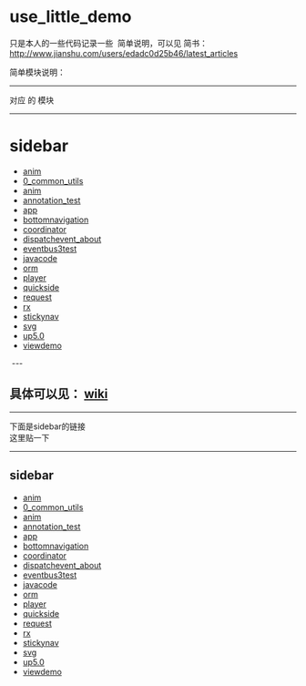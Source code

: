 # use_little_demo
只是本人的一些代码记录一些 
简单说明，可以见 简书：
http://www.jianshu.com/users/edadc0d25b46/latest_articles
 
 
简单模块说明：


---    
对应 的 模块

---
# sidebar

- [anim](anim)
- [0_common_utils](_common_utils)
- [anim](anim)
- [annotation_test](annotation_test)
- [app](app)
- [bottomnavigation](bottomnavigation)
- [coordinator](coordinator)
- [dispatchevent_about](dispatchevent_about)
- [eventbus3test](eventbus3test)
- [javacode](javacode)
- [orm](orm)
- [player](player)
- [quickside](quickside)
- [request](request)
- [rx](rx)
- [stickynav](stickynav)
- [svg](svg)
- [up5.0](up5.0)
- [viewdemo](viewdemo)


 ---
 ## 具体可以见： [wiki](https://github.com/2954722256/use_little_demo/wiki)
 
---
下面是sidebar的链接    
这里贴一下

---
## sidebar
- [anim](https://github.com/2954722256/use_little_demo/wiki/anim)
- [0_common_utils](https://github.com/2954722256/use_little_demo/wiki/_common_utils)
- [anim](https://github.com/2954722256/use_little_demo/wiki/anim)
- [annotation_test](https://github.com/2954722256/use_little_demo/wiki/annotation_test)
- [app](https://github.com/2954722256/use_little_demo/wiki/app)
- [bottomnavigation](https://github.com/2954722256/use_little_demo/wiki/bottomnavigation)
- [coordinator](https://github.com/2954722256/use_little_demo/wiki/coordinator)
- [dispatchevent_about](https://github.com/2954722256/use_little_demo/wiki/dispatchevent_about)
- [eventbus3test](https://github.com/2954722256/use_little_demo/wiki/eventbus3test)
- [javacode](https://github.com/2954722256/use_little_demo/wiki/javacode)
- [orm](https://github.com/2954722256/use_little_demo/wiki/orm)
- [player](https://github.com/2954722256/use_little_demo/wiki/player)
- [quickside](https://github.com/2954722256/use_little_demo/wiki/quickside)
- [request](https://github.com/2954722256/use_little_demo/wiki/request)
- [rx](https://github.com/2954722256/use_little_demo/wiki/rx)
- [stickynav](https://github.com/2954722256/use_little_demo/wiki/stickynav)
- [svg](https://github.com/2954722256/use_little_demo/wiki/svg)
- [up5.0](https://github.com/2954722256/use_little_demo/wiki/up5.0)
- [viewdemo](https://github.com/2954722256/use_little_demo/wiki/viewdemo)


